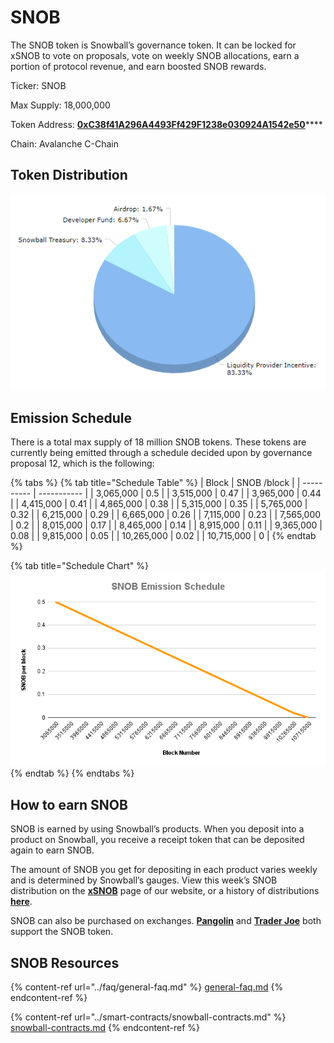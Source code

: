 # SNOB

The SNOB token is Snowball’s governance token. It can be locked for xSNOB to vote on proposals, vote on weekly SNOB allocations, earn a portion of protocol revenue, and earn boosted SNOB rewards.

Ticker: SNOB

Max Supply: 18,000,000

Token Address: [**0xC38f41A296A4493Ff429F1238e030924A1542e50**](https://snowtrace.io/token/0xC38f41A296A4493Ff429F1238e030924A1542e50)****

Chain: Avalanche C-Chain

## **Token Distribution**

![](../.gitbook/assets/SnowballAllocationChart.png)

## **Emission Schedule**

There is a total max supply of 18 million SNOB tokens. These tokens are currently being emitted through a schedule decided upon by governance proposal 12, which is the following:

{% tabs %}
{% tab title="Schedule Table" %}
| Block      | SNOB /block |
| ---------- | ----------- |
| 3,065,000  | 0.5         |
| 3,515,000  | 0.47        |
| 3,965,000  | 0.44        |
| 4,415,000  | 0.41        |
| 4,865,000  | 0.38        |
| 5,315,000  | 0.35        |
| 5,765,000  | 0.32        |
| 6,215,000  | 0.29        |
| 6,665,000  | 0.26        |
| 7,115,000  | 0.23        |
| 7,565,000  | 0.2         |
| 8,015,000  | 0.17        |
| 8,465,000  | 0.14        |
| 8,915,000  | 0.11        |
| 9,365,000  | 0.08        |
| 9,815,000  | 0.05        |
| 10,265,000 | 0.02        |
| 10,715,000 | 0           |
{% endtab %}

{% tab title="Schedule Chart" %}
![](<../.gitbook/assets/SNOB Emission Schedule.png>)
{% endtab %}
{% endtabs %}

## **How to earn SNOB**

SNOB is earned by using Snowball’s products. When you deposit into a product on Snowball, you receive a receipt token that can be deposited again to earn SNOB.

The amount of SNOB you get for depositing in each product varies weekly and is determined by Snowball’s gauges. View this week’s SNOB distribution on the [**xSNOB**](https://app.snowball.network/staking) page of our website, or a history of distributions [**here**](xsnob/revenue-sharing.md#historical-distributions).

SNOB can also be purchased on exchanges. [**Pangolin**](https://info.pangolin.exchange/#/token/0xc38f41a296a4493ff429f1238e030924a1542e50) and [**Trader Joe**](https://analytics.traderjoexyz.com/tokens/0xc38f41a296a4493ff429f1238e030924a1542e50) both support the SNOB token.

## **SNOB Resources**

{% content-ref url="../faq/general-faq.md" %}
[general-faq.md](../faq/general-faq.md)
{% endcontent-ref %}

{% content-ref url="../smart-contracts/snowball-contracts.md" %}
[snowball-contracts.md](../smart-contracts/snowball-contracts.md)
{% endcontent-ref %}
